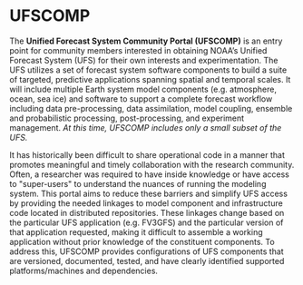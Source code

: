 # UFSCOMP

The **Unified Forecast System Community Portal (UFSCOMP)** is an entry point for community members interested in obtaining NOAA’s Unified Forecast System (UFS) for their own interests and experimentation. The UFS utilizes a set of forecast system software components to build a suite of targeted, predictive applications spanning spatial and temporal scales. It will include multiple Earth system model components (e.g. atmosphere, ocean, sea ice) and software to support a complete forecast workflow including data pre-processing, data assimilation, model coupling, ensemble and probabilistic processing, post-processing, and experiment management. *At this time, UFSCOMP includes only a small subset of the UFS.*

It has historically been difficult to share operational code in a manner that promotes meaningful and timely collaboration with the research community. Often, a researcher was required to have inside knowledge or have access to "super-users" to understand the nuances of running the modeling system. This portal aims to reduce these barriers and simplify UFS access by providing the needed linkages to model component and infrastructure code located in distributed repositories. These linkages change based on the particular UFS application (e.g. FV3GFS) and the particular version of that application requested, making it difficult to assemble a working application without prior knowledge of the constituent components. To address this, UFSCOMP provides configurations of UFS components that are versioned, documented, tested, and have clearly identified supported platforms/machines and dependencies.
